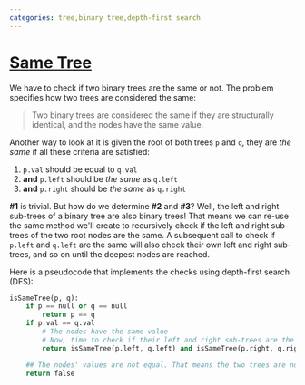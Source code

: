 ```yaml
---
categories: tree,binary tree,depth-first search
---
```


# [Same Tree](https://leetcode.com/problems/same-tree/)

We have to check if two binary trees are the same or not. The problem specifies how two trees are considered the same:

> Two binary trees are considered the same if they are structurally identical, and the nodes have the same value.

Another way to look at it is given the root of both trees `p` and `q`, they are _the same_ if all these criteria are satisfied:

1. `p.val` should be equal to `q.val`
2. **and** `p.left` should be _the same_ as `q.left`
3. **and** `p.right` should be _the same_ as `q.right`

**#1** is trivial. But how do we determine **#2** and **#3**? Well, the left and right sub-trees of a binary tree are also binary trees! That means we can re-use the same method we'll create to recursively check if the left and right sub-trees of the two root nodes are the same. A subsequent call to check if `p.left` and `q.left` are the same will also check their own left and right sub-trees, and so on until the deepest nodes are reached.

Here is a pseudocode that implements the checks using depth-first search (DFS):

```python
isSameTree(p, q):
    if p == null or q == null
        return p == q
    if p.val == q.val
        # The nodes have the same value
        # Now, time to check if their left and right sub-trees are the same
        return isSameTree(p.left, q.left) and isSameTree(p.right, q.right)

    ## The nodes' values are not equal. That means the two trees are not equal.
    return false
```
